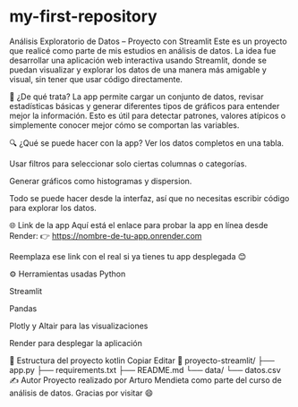 # my-first-repository

Análisis Exploratorio de Datos – Proyecto con Streamlit
Este es un proyecto que realicé como parte de mis estudios en análisis de datos. La idea fue desarrollar una aplicación web interactiva usando Streamlit, donde se puedan visualizar y explorar los datos de una manera más amigable y visual, sin tener que usar código directamente.

🧠 ¿De qué trata?
La app permite cargar un conjunto de datos, revisar estadísticas básicas y generar diferentes tipos de gráficos para entender mejor la información. Esto es útil para detectar patrones, valores atípicos o simplemente conocer mejor cómo se comportan las variables.

🔍 ¿Qué se puede hacer con la app?
Ver los datos completos en una tabla.

Usar filtros para seleccionar solo ciertas columnas o categorías.

Generar gráficos como histogramas y dispersion.

Todo se puede hacer desde la interfaz, así que no necesitas escribir código para explorar los datos.

🌐 Link de la app
Aquí está el enlace para probar la app en línea desde Render:
👉 https://nombre-de-tu-app.onrender.com

Reemplaza ese link con el real si ya tienes tu app desplegada 😊

⚙️ Herramientas usadas
Python

Streamlit

Pandas

Plotly y Altair para las visualizaciones

Render para desplegar la aplicación

📁 Estructura del proyecto
kotlin
Copiar
Editar
📂 proyecto-streamlit/
├── app.py
├── requirements.txt
├── README.md
└── data/
    └── datos.csv
✍️ Autor
Proyecto realizado por Arturo Mendieta como parte del curso de análisis de datos.
Gracias por visitar 😄
